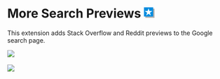 # More Search Previews <img src="src/assets/images/icon_256.png" width="24">

This extension adds Stack Overflow and Reddit previews to the Google search page.

![](https://i.imgur.com/bjUt4JF.png)
 
![](https://i.imgur.com/DmNlz5a.png)
